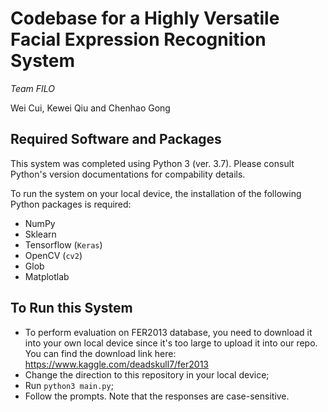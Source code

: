 # Codebase for a Highly Versatile Facial Expression Recognition System
*Team FILO*

Wei Cui, Kewei Qiu and Chenhao Gong

## Required Software and Packages

This system was completed using Python 3 (ver. 3.7). Please consult Python's version documentations for compability details. 

To run the system on your local device, the installation of the following Python packages is required: 

- NumPy
- Sklearn
- Tensorflow (`Keras`)
- OpenCV (`cv2`)
- Glob
- Matplotlab

## To Run this System
- To perform evaluation on FER2013 database, you need to download it into your own local device since it's too large to upload
  it into our repo. You can find the download link here: https://www.kaggle.com/deadskull7/fer2013
- Change the direction to this repository in your local device;
- Run `python3 main.py`;
- Follow the prompts. Note that the responses are case-sensitive. 
